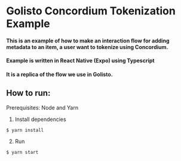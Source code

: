 # Golisto Concordium Tokenization Example

#### This is an example of how to make an interaction flow for adding metadata to an item, a user want to tokenize using Concordium.

#### Example is written in React Native (Expo) using Typescript

#### It is a replica of the flow we use in Golisto.

## How to run:

Prerequisites: Node and Yarn

1. Install dependencies
```
$ yarn install
```

2. Run 
```
$ yarn start 
```
